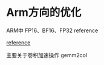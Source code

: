# Arm方向的优化

ARM中 FP16、BF16、FP32 reference

[reference](http://www.giantpandacv.com/project/%E9%83%A8%E7%BD%B2%E4%BC%98%E5%8C%96/AI%20%E7%A7%BB%E5%8A%A8%E7%AB%AF%E7%AE%97%E6%B3%95%E4%BC%98%E5%8C%96/AI%E7%A7%BB%E5%8A%A8%E7%AB%AF%E4%BC%98%E5%8C%96%E4%B9%8BIm2Col%2BPack%2BSgemm/)

主要关于卷积加速操作 gemm2col

